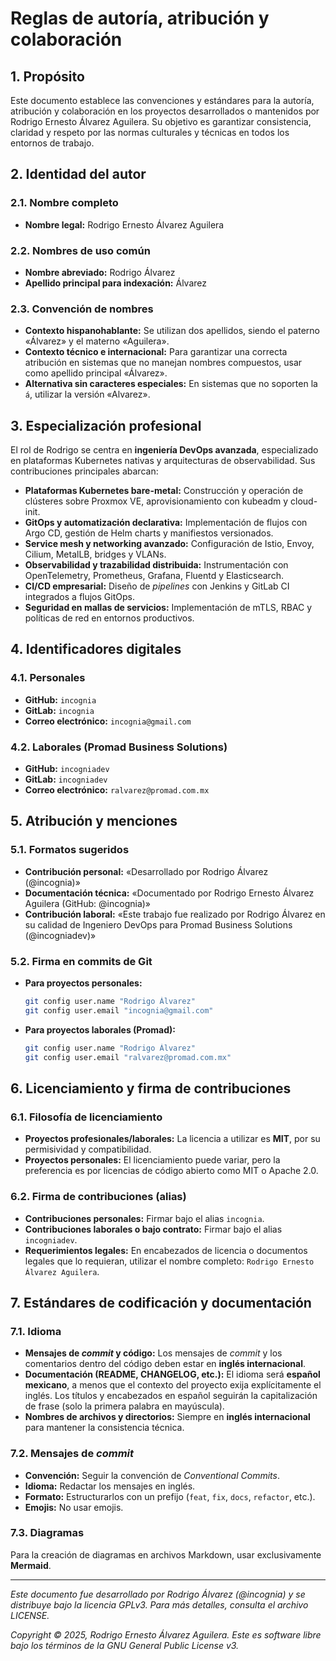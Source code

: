 # Reglas de autoría, atribución y colaboración

## 1. Propósito

Este documento establece las convenciones y estándares para la autoría, atribución y colaboración en los proyectos desarrollados o mantenidos por Rodrigo Ernesto Álvarez Aguilera. Su objetivo es garantizar consistencia, claridad y respeto por las normas culturales y técnicas en todos los entornos de trabajo.

## 2. Identidad del autor

### 2.1. Nombre completo
- **Nombre legal:** Rodrigo Ernesto Álvarez Aguilera

### 2.2. Nombres de uso común
- **Nombre abreviado:** Rodrigo Álvarez
- **Apellido principal para indexación:** Álvarez

### 2.3. Convención de nombres
- **Contexto hispanohablante:** Se utilizan dos apellidos, siendo el paterno «Álvarez» y el materno «Aguilera».
- **Contexto técnico e internacional:** Para garantizar una correcta atribución en sistemas que no manejan nombres compuestos, usar como apellido principal «Álvarez».
- **Alternativa sin caracteres especiales:** En sistemas que no soporten la `á`, utilizar la versión «Alvarez».

## 3. Especialización profesional

El rol de Rodrigo se centra en **ingeniería DevOps avanzada**, especializado en plataformas Kubernetes nativas y arquitecturas de observabilidad. Sus contribuciones principales abarcan:

- **Plataformas Kubernetes bare-metal:** Construcción y operación de clústeres sobre Proxmox VE, aprovisionamiento con kubeadm y cloud-init.
- **GitOps y automatización declarativa:** Implementación de flujos con Argo CD, gestión de Helm charts y manifiestos versionados.
- **Service mesh y networking avanzado:** Configuración de Istio, Envoy, Cilium, MetalLB, bridges y VLANs.
- **Observabilidad y trazabilidad distribuida:** Instrumentación con OpenTelemetry, Prometheus, Grafana, Fluentd y Elasticsearch.
- **CI/CD empresarial:** Diseño de *pipelines* con Jenkins y GitLab CI integrados a flujos GitOps.
- **Seguridad en mallas de servicios:** Implementación de mTLS, RBAC y políticas de red en entornos productivos.

## 4. Identificadores digitales

### 4.1. Personales
- **GitHub:** `incognia`
- **GitLab:** `incognia`
- **Correo electrónico:** `incognia@gmail.com`

### 4.2. Laborales (Promad Business Solutions)
- **GitHub:** `incogniadev`
- **GitLab:** `incogniadev`
- **Correo electrónico:** `ralvarez@promad.com.mx`

## 5. Atribución y menciones

### 5.1. Formatos sugeridos
- **Contribución personal:** «Desarrollado por Rodrigo Álvarez (@incognia)»
- **Documentación técnica:** «Documentado por Rodrigo Ernesto Álvarez Aguilera (GitHub: @incognia)»
- **Contribución laboral:** «Este trabajo fue realizado por Rodrigo Álvarez en su calidad de Ingeniero DevOps para Promad Business Solutions (@incogniadev)»

### 5.2. Firma en commits de Git
- **Para proyectos personales:**
  ```bash
  git config user.name "Rodrigo Álvarez"
  git config user.email "incognia@gmail.com"
  ```
- **Para proyectos laborales (Promad):**
  ```bash
  git config user.name "Rodrigo Álvarez"
  git config user.email "ralvarez@promad.com.mx"
  ```

## 6. Licenciamiento y firma de contribuciones

### 6.1. Filosofía de licenciamiento
- **Proyectos profesionales/laborales:** La licencia a utilizar es **MIT**, por su permisividad y compatibilidad.
- **Proyectos personales:** El licenciamiento puede variar, pero la preferencia es por licencias de código abierto como MIT o Apache 2.0.

### 6.2. Firma de contribuciones (alias)
- **Contribuciones personales:** Firmar bajo el alias `incognia`.
- **Contribuciones laborales o bajo contrato:** Firmar bajo el alias `incogniadev`.
- **Requerimientos legales:** En encabezados de licencia o documentos legales que lo requieran, utilizar el nombre completo: `Rodrigo Ernesto Álvarez Aguilera`.

## 7. Estándares de codificación y documentación

### 7.1. Idioma
- **Mensajes de *commit* y código:** Los mensajes de *commit* y los comentarios dentro del código deben estar en **inglés internacional**.
- **Documentación (README, CHANGELOG, etc.):** El idioma será **español mexicano**, a menos que el contexto del proyecto exija explícitamente el inglés. Los títulos y encabezados en español seguirán la capitalización de frase (solo la primera palabra en mayúscula).
- **Nombres de archivos y directorios:** Siempre en **inglés internacional** para mantener la consistencia técnica.

### 7.2. Mensajes de *commit*
- **Convención:** Seguir la convención de *Conventional Commits*.
- **Idioma:** Redactar los mensajes en inglés.
- **Formato:** Estructurarlos con un prefijo (`feat`, `fix`, `docs`, `refactor`, etc.).
- **Emojis:** No usar emojis.

### 7.3. Diagramas
Para la creación de diagramas en archivos Markdown, usar exclusivamente **Mermaid**.

---

*Este documento fue desarrollado por Rodrigo Álvarez (@incognia) y se distribuye bajo la licencia GPLv3. Para más detalles, consulta el archivo LICENSE.*

*Copyright © 2025, Rodrigo Ernesto Álvarez Aguilera. Este es software libre bajo los términos de la GNU General Public License v3.*

